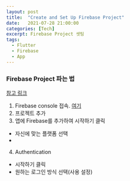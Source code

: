 ```yaml
---
layout: post
title:  "Create and Set Up Firebase Project"
date:   2021-07-28 21:00:00
categories: [Tech]
excerpt: Firebase Project 셋팅
tags:
  - Flutter
  - Firebase
  - App
---
```


### Firebase Project 파는 법 

[참고 링크](https://firebase.google.com/codelabs/firebase-get-to-know-flutter?hl=fi-FI#2)  

1. Firebase console 접속. [여기](https://console.firebase.google.com/u/0/)  
2. 프로젝트 추가  
3. 앱에 Firebase를 추가하여 시작하기 클릭  
  - 자신에 맞는 플랫폼 선택
  - 
4. Authentication   
  - 시작하기 클릭  
  - 원하는 로그인 방식 선택(사용 설정) 